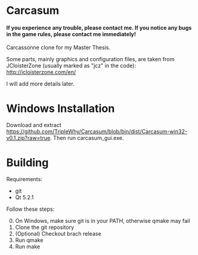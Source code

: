 Carcasum
===========

#### If you experience any trouble, please contact me. If you notice any bugs in the game rules, please contact me immediately!

Carcassonne clone for my Master Thesis.

Some parts, mainly graphics and configuration files, are taken from JCloisterZone (usually marked as "jcz" in the code): http://jcloisterzone.com/en/

I will add more details later.

# Windows Installation
Download and extract https://github.com/TripleWhy/Carcasum/blob/bin/dist/Carcasum-win32-v0.1.zip?raw=true.
Then run carcasum_gui.exe.

# Building
Requirements:
* git
* Qt 5.2.1

Follow these steps:

0. On Windows, make sure git is in your PATH, otherwise qmake may fail
1. Clone the git repository
2. (Optional) Checkout brach release
3. Run qmake
4. Run make
